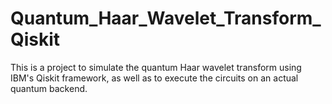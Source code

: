 # Quantum_Haar_Wavelet_Transform_Qiskit
This is a project to simulate the quantum Haar wavelet transform using IBM's Qiskit framework, as well as to execute the circuits on an actual quantum backend.

